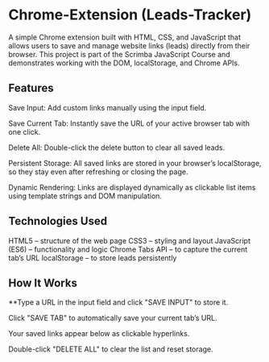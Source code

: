 # Chrome-Extension (Leads-Tracker)

A simple Chrome extension built with HTML, CSS, and JavaScript that allows users to save and manage website links (leads) directly from their browser.
This project is part of the Scrimba JavaScript Course and demonstrates working with the DOM, localStorage, and Chrome APIs.

## Features

Save Input: Add custom links manually using the input field.

Save Current Tab: Instantly save the URL of your active browser tab with one click.

Delete All: Double-click the delete button to clear all saved leads.

Persistent Storage: All saved links are stored in your browser’s localStorage, so they stay even after refreshing or closing the page.

Dynamic Rendering: Links are displayed dynamically as clickable list items using template strings and DOM manipulation.

## Technologies Used

HTML5 – structure of the web page
CSS3 – styling and layout
JavaScript (ES6) – functionality and logic
Chrome Tabs API – to capture the current tab’s URL
localStorage – to store leads persistently

## How It Works

**Type a URL in the input field and click "SAVE INPUT" to store it.

Click "SAVE TAB" to automatically save your current tab’s URL.

Your saved links appear below as clickable hyperlinks.

Double-click "DELETE ALL" to clear the list and reset storage.

